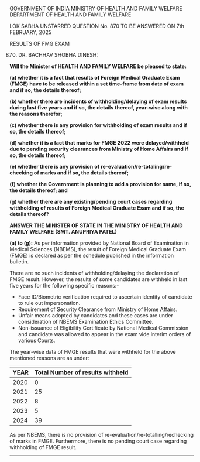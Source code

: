 GOVERNMENT OF INDIA
MINISTRY OF HEALTH AND FAMILY WELFARE
DEPARTMENT OF HEALTH AND FAMILY WELFARE

LOK SABHA
UNSTARRED QUESTION No. 870
TO BE ANSWERED ON 7th FEBRUARY, 2025

RESULTS OF FMG EXAM

870. DR. BACHHAV SHOBHA DINESH:

**Will the Minister of HEALTH AND FAMILY WELFARE be pleased to state:**

**(a) whether it is a fact that results of Foreign Medical Graduate Exam (FMGE) have to be released within a set time-frame from date of exam and if so, the details thereof;**

**(b) whether there are incidents of withholding/delaying of exam results during last five years and if so, the details thereof, year-wise along with the reasons therefor;**

**(c) whether there is any provision for withholding of exam results and if so, the details thereof;**

**(d) whether it is a fact that marks for FMGE 2022 were delayed/withheld due to pending security clearances from Ministry of Home Affairs and if so, the details thereof;**

**(e) whether there is any provision of re-evaluation/re-totaling/re-checking of marks and if so, the details thereof;**

**(f) whether the Government is planning to add a provision for same, if so, the details thereof; and**

**(g) whether there are any existing/pending court cases regarding withholding of results of Foreign Medical Graduate Exam and if so, the details thereof?**

**ANSWER**
**THE MINISTER OF STATE IN THE MINISTRY OF HEALTH AND FAMILY WELFARE**
**(SMT. ANUPRIYA PATEL)**

**(a) to (g):** As per information provided by National Board of Examination in Medical Sciences (NBEMS), the result of Foreign Medical Graduate Exam (FMGE) is declared as per the schedule published in the information bulletin.

There are no such incidents of withholding/delaying the declaration of FMGE result. However, the results of some candidates are withheld in last five years for the following specific reasons:-

- Face ID/Biometric verification required to ascertain identity of candidate to rule out impersonation.
- Requirement of Security Clearance from Ministry of Home Affairs.
- Unfair means adopted by candidates and these cases are under consideration of NBEMS Examination Ethics Committee.
- Non-issuance of Eligibility Certificate by National Medical Commission and candidate was allowed to appear in the exam vide interim orders of various Courts.

The year-wise data of FMGE results that were withheld for the above mentioned reasons are as under:

| YEAR | Total Number of results withheld |
| ---- | -------------------------------- |
| 2020 | 0                                |
| 2021 | 25                               |
| 2022 | 8                                |
| 2023 | 5                                |
| 2024 | 39                               |

As per NBEMS, there is no provision of re-evaluation/re-totalling/rechecking of marks in FMGE. Furthermore, there is no pending court case regarding withholding of FMGE result.

---
